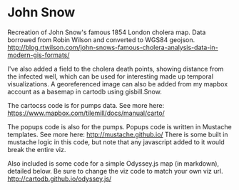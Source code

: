 John Snow
========
Recreation of John Snow's famous 1854 London cholera map. 
Data borrowed from Robin Wilson and converted to WGS84 geojson.
http://blog.rtwilson.com/john-snows-famous-cholera-analysis-data-in-modern-gis-formats/

I've also added a field to the cholera death points, showing distance from the infected well, which can be used for interesting made up temporal visualizations. 
A georeferenced image can also be added from my mapbox account as a basemap in cartodb using gisbill.Snow.

The cartocss code is for pumps data. See more here: https://www.mapbox.com/tilemill/docs/manual/carto/

The popups code is also for the pumps. Popups code is written in Mustache templates. See more here: http://mustache.github.io/ There is some built in mustache logic in this code, but note that any javascript added to it would break the entire viz.

Also included is some code for a simple Odyssey.js map (in markdown), detailed below. Be sure to change the viz code to match your own viz url.
http://cartodb.github.io/odyssey.js/
